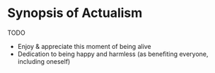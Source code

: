 # Synopsis of Actualism

TODO

- Enjoy & appreciate this moment of being alive
- Dedication to being happy and harmless (as benefiting everyone, including oneself)
